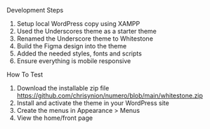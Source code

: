 Development Steps
1. Setup local WordPress copy using XAMPP
2. Used the Underscores theme as a starter theme
3. Renamed the Underscore theme to Whitestone
4. Build the Figma design into the theme
5. Added the needed styles, fonts and scripts
6. Ensure everything is mobile responsive

How To Test
1. Download the installable zip file https://github.com/chrisynion/numero/blob/main/whitestone.zip
2. Install and activate the theme in your WordPress site
3. Create the menus in Appearance > Menus
4. View the home/front page
